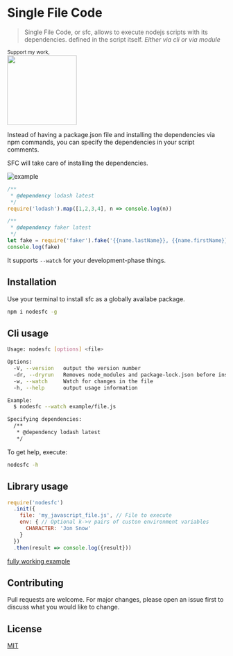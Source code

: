 # Single File Code

> Single File Code, or sfc, allows to execute nodejs scripts with its dependencies.
> defined in the script itself. _Either via cli or via module_

<div>
	<p>
    <sup>Support my work,</sup>
		<br>
		<a href="https://www.patreon.com/joseconstela">
			<img src="https://c5.patreon.com/external/logo/become_a_patron_button@2x.png" width="160">
		</a>
  </p>
</div>

Instead of having a package.json file and installing the dependencies via npm
commands, you can specify the dependencies in your script comments.

SFC will take care of installing the dependencies.

![example](https://raw.githubusercontent.com/joseconstela/nodesfc/f25cebc75a5e6fd34be767f54dbf2011bb08d947/nodesfc.gif)

```javascript
/**
 * @dependency lodash latest
 */
require('lodash').map([1,2,3,4], n => console.log(n))

/**
 * @dependency faker latest
 */
let fake = require('faker').fake('{{name.lastName}}, {{name.firstName}}')
console.log(fake)
```

It supports `--watch` for your development-phase things.

## Installation

Use your terminal to install sfc as a globally availabe package.

```bash
npm i nodesfc -g
```

## Cli usage

```bash
Usage: nodesfc [options] <file>

Options:
  -V, --version   output the version number
  -dr, --dryrun   Removes node_modules and package-lock.json before installing dependencies.
  -w, --watch     Watch for changes in the file
  -h, --help      output usage information

Example:
  $ nodesfc --watch example/file.js

Specifying dependencies:
  /**
   * @dependency lodash latest
   */
```

To get help, execute:

```bash
nodesfc -h
```

## Library usage

```javascript
require('nodesfc')
  .init({
    file: 'my_javascript_file.js', // File to execute
    env: { // Optional k->v pairs of custon environment variables
      CHARACTER: 'Jon Snow'
    }
  })
  .then(result => console.log({result}))
```

[fully working example](example/run_from_nodejs.js)

## Contributing

Pull requests are welcome. For major changes, please open an issue first to discuss what you would like to change.

## License

[MIT](https://choosealicense.com/licenses/mit/)
